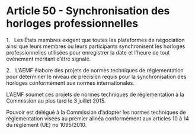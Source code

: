 # Article 50 - Synchronisation des horloges professionnelles


1.   Les États membres exigent que toutes les plateformes de négociation ainsi que leurs membres ou leurs participants synchronisent les horloges professionnelles utilisées pour enregistrer la date et l’heure de tout événement méritant d’être signalé.

2.   L’AEMF élabore des projets de normes techniques de réglementation pour déterminer le niveau de précision requis pour la synchronisation des horloges conformément aux normes internationales.

L’AEMF soumet ces projets de normes techniques de réglementation à la Commission au plus tard le 3 juillet 2015.

Pouvoir est délégué à la Commission d’adopter les normes techniques de réglementation visées au premier alinéa conformément aux articles 10 à 14 du règlement (UE) no 1095/2010.
